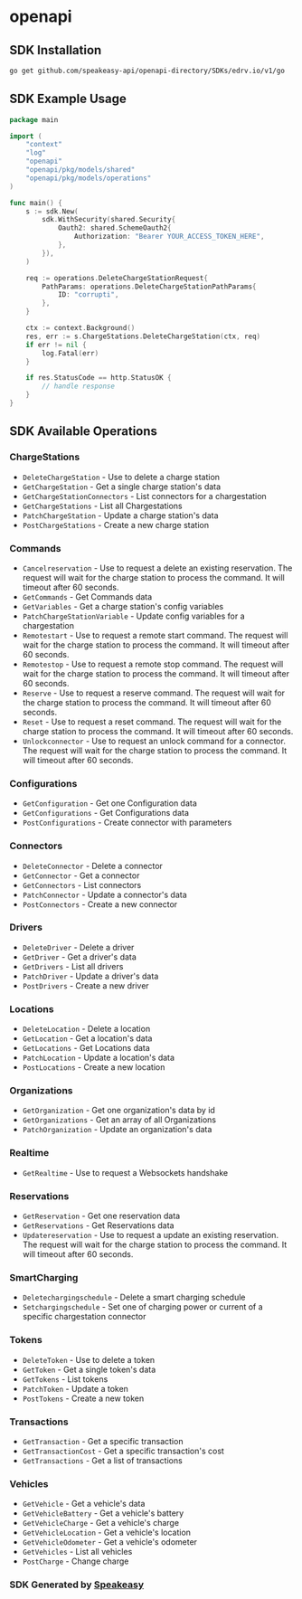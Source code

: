 # openapi

<!-- Start SDK Installation -->
## SDK Installation

```bash
go get github.com/speakeasy-api/openapi-directory/SDKs/edrv.io/v1/go
```
<!-- End SDK Installation -->

## SDK Example Usage
<!-- Start SDK Example Usage -->
```go
package main

import (
    "context"
    "log"
    "openapi"
    "openapi/pkg/models/shared"
    "openapi/pkg/models/operations"
)

func main() {
    s := sdk.New(
        sdk.WithSecurity(shared.Security{
            Oauth2: shared.SchemeOauth2{
                Authorization: "Bearer YOUR_ACCESS_TOKEN_HERE",
            },
        }),
    )

    req := operations.DeleteChargeStationRequest{
        PathParams: operations.DeleteChargeStationPathParams{
            ID: "corrupti",
        },
    }

    ctx := context.Background()
    res, err := s.ChargeStations.DeleteChargeStation(ctx, req)
    if err != nil {
        log.Fatal(err)
    }

    if res.StatusCode == http.StatusOK {
        // handle response
    }
}
```
<!-- End SDK Example Usage -->

<!-- Start SDK Available Operations -->
## SDK Available Operations


### ChargeStations

* `DeleteChargeStation` - Use to delete a charge station
* `GetChargeStation` - Get a single charge station's data
* `GetChargeStationConnectors` - List connectors for a chargestation
* `GetChargeStations` - List all Chargestations
* `PatchChargeStation` - Update a charge station's data
* `PostChargeStations` - Create a new charge station

### Commands

* `Cancelreservation` - Use to request a delete an existing reservation. The request will wait for the charge station to process the command. It will timeout after 60 seconds.
* `GetCommands` - Get Commands data
* `GetVariables` - Get a charge station's config variables
* `PatchChargeStationVariable` - Update config variables for a chargestation
* `Remotestart` - Use to request a remote start command. The request will wait for the charge station to process the command. It will timeout after 60 seconds.
* `Remotestop` - Use to request a remote stop command. The request will wait for the charge station to process the command. It will timeout after 60 seconds.
* `Reserve` - Use to request a reserve command. The request will wait for the charge station to process the command. It will timeout after 60 seconds.
* `Reset` - Use to request a reset command. The request will wait for the charge station to process the command. It will timeout after 60 seconds.
* `Unlockconnector` - Use to request an unlock command for a connector. The request will wait for the charge station to process the command. It will timeout after 60 seconds.

### Configurations

* `GetConfiguration` - Get one Configuration data
* `GetConfigurations` - Get Configurations data
* `PostConfigurations` - Create connector with parameters

### Connectors

* `DeleteConnector` - Delete a connector
* `GetConnector` - Get a connector
* `GetConnectors` - List connectors
* `PatchConnector` - Update a connector's data
* `PostConnectors` - Create a new connector

### Drivers

* `DeleteDriver` - Delete a driver
* `GetDriver` - Get a driver's data
* `GetDrivers` - List all drivers
* `PatchDriver` - Update a driver's data
* `PostDrivers` - Create a new driver

### Locations

* `DeleteLocation` - Delete a location
* `GetLocation` - Get a location's data
* `GetLocations` - Get Locations data
* `PatchLocation` - Update a location's data
* `PostLocations` - Create a new location

### Organizations

* `GetOrganization` - Get one organization's data by id
* `GetOrganizations` - Get an array of all Organizations
* `PatchOrganization` - Update an organization's data

### Realtime

* `GetRealtime` - Use to request a Websockets handshake

### Reservations

* `GetReservation` - Get one reservation data
* `GetReservations` - Get Reservations data
* `Updatereservation` - Use to request a update an existing reservation. The request will wait for the charge station to process the command. It will timeout after 60 seconds.

### SmartCharging

* `Deletechargingschedule` - Delete a smart charging schedule
* `Setchargingschedule` - Set one of charging power or current of a specific chargestation connector

### Tokens

* `DeleteToken` - Use to delete a token
* `GetToken` - Get a single token's data
* `GetTokens` - List tokens
* `PatchToken` - Update a token
* `PostTokens` - Create a new token

### Transactions

* `GetTransaction` - Get a specific transaction
* `GetTransactionCost` - Get a specific transaction's cost
* `GetTransactions` - Get a list of transactions

### Vehicles

* `GetVehicle` - Get a vehicle's data
* `GetVehicleBattery` - Get a vehicle's battery
* `GetVehicleCharge` - Get a vehicle's charge
* `GetVehicleLocation` - Get a vehicle's location
* `GetVehicleOdometer` - Get a vehicle's odometer
* `GetVehicles` - List all vehicles
* `PostCharge` - Change charge
<!-- End SDK Available Operations -->

### SDK Generated by [Speakeasy](https://docs.speakeasyapi.dev/docs/using-speakeasy/client-sdks)
